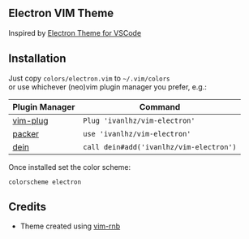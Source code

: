 ## Electron VIM Theme 
Inspired by [Electron Theme for VSCode](https://marketplace.visualstudio.com/items?itemName=kuscamara.electron) 
## Installation
Just copy `colors/electron.vim` to `~/.vim/colors`  
or use whichever (neo)vim plugin manager you prefer, e.g.:

| Plugin Manager                                      | Command                       |
| --------------------------------------------------- | ----------------------------- |
| [vim-plug](https://github.com/junegunn/vim-plug)    | `Plug 'ivanlhz/vim-electron'` |
| [packer](https://github.com/wbthomason/packer.nvim) | `use 'ivanlhz/vim-electron'`  
| [dein](https://github.com/shougo/dein.vim)          | `call dein#add('ivanlhz/vim-electron')` ||

Once installed set the color scheme:
```vim
colorscheme electron
```

## Credits
- Theme created using [vim-rnb](https://github.com/romainl/vim-rnb)

